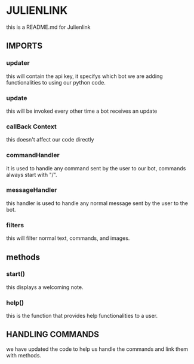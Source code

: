 # JULIENLINK

this is a README.md for Julienlink

## IMPORTS  

### updater

this will contain the api key, it specifys which bot we are adding functionalities to using our python code.

### update

this will be invoked every other time a bot receives an update

### callBack Context

this doesn't affect our code directly

### commandHandler

it is used to handle any command sent by the user to our bot, commands always start with "/".

### messageHandler

this handler is used to handle any normal message sent by the user to the bot.

### filters

this will filter normal text, commands, and images.

## methods

### start()

this displays a welcoming note.

### help()

this is the function that provides help functionalities to a user.

## HANDLING COMMANDS

we have updated the code to help us handle the commands and link them with methods.
